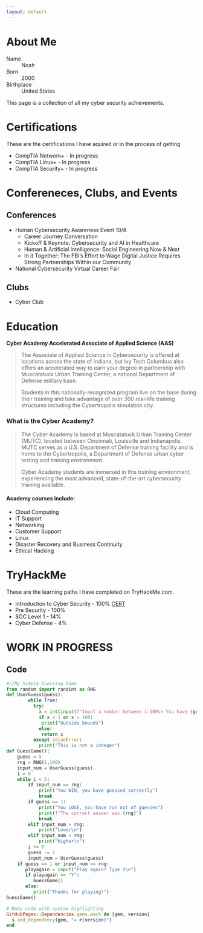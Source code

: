 ```yaml
---
layout: default
---
```


# About Me
<dl>
<dt>Name</dt>
<dd>Noah</dd>
<dt>Born</dt>
<dd>2000</dd>
<dt>Birthplace</dt>
<dd>United States</dd>
</dl>

This page is a collection of all my cyber security achievements.

# Certifications

These are the certifications I have aquired or in the process of getting

*   CompTIA Network+ - In progress
*   CompTIA Linux+ - In progress
*   CompTIA Security+ - In progress

# Confereneces, Clubs, and Events

## Conferences

- Human Cybersecurity Awareness Event 10/8 
  - Career Journey Conversation 
  - Kickoff & Keynote: Cybersecurity and AI in Healthcare 
  - Human & Artificial Intelligence: Social Engineering Now & Next 
  - In it Together: The FBI’s Effort to Wage Digital Justice Requires Strong Partnerships Within our Community 
- National Cybersecurity Virtual Career Fair
  
## Clubs
*   Cyber Club
  
# Education

**Cyber Academy Accelerated Associate of Applied Science (AAS)**
>
> The Associate of Applied Science in Cybersecurity is offered at locations across the state of Indiana, but Ivy Tech Columbus also offers an accelerated way to earn your degree in partnership with Muscatatuck
> Urban Training Center, a national Department of Defense military base.
>
> Students in this nationally-recognized program live on the base during their training and take advantage of over 300 real-life training structures including the Cybertropolis simulation city.

### What is the Cyber Academy?
> The Cyber Academy is based at Muscatatuck Urban Training Center (MUTC), located between Cincinnati, Louisville and Indianapolis. MUTC serves as a U.S. Department of Defense training facility and is home to the Cybertropolis, a Department of Defense urban cyber testing and training environment.
>
> Cyber Academy students are immersed in this training environment, experiencing the most advanced, state-of-the-art cybersecurity training available.

#### Academy courses include:

*   Cloud Computing
*   IT Support
*   Networking
*   Customer Support
*   Linux
*   Disaster Recovery and Business Continuity
*   Ethical Hacking

# TryHackMe

These are the learning paths I have completed on TryHackMe.com.

*   Introduction to Cyber Security - 100% [CERT](./THM-Introduction_to_Cyber_Security.png)
*   Pre Security - 100%
*   SOC Level 1 - 14%
*   Cyber Defense - 4%


# WORK IN PROGRESS

## Code

```py
#//My Simple Guessing Game
from random import randint as RNG
def UserGuess(guess):
        while True:
          try:
            x = int(input(f"Input a number between 1-100\n You have {guess} attempt(s) left\n"))
            if x < 1 or x > 100:
             print("Outside bounds")
            else:
             return x
          except ValueError:
            print("This is not a integer")
def GuessGame():
    guess = 5    
    rng = RNG(1,100)
    input_num = UserGuess(guess)
    i = 0
    while i < 5:
        if input_num == rng:
            print("You WIN, you have guessed correctly")
            break
        if guess == 1:
            print("You LOSE, you have run out of guesses")
            print(f"The correct answer was {rng}")
            break
        elif input_num > rng:
            print("Lower\n")
        elif input_num < rng:
            print("Higher\n")
        i += 0
        guess -= 1
        input_num = UserGuess(guess)
    if guess == 1 or input_num == rng:
       playagain = input("Play again? Type Y\n")
       if playagain == "Y":
          GuessGame()
       else:
          print("Thanks for playing!")
GuessGame()
```

```ruby
# Ruby code with syntax highlighting
GitHubPages::Dependencies.gems.each do |gem, version|
  s.add_dependency(gem, "= #{version}")
end
```
